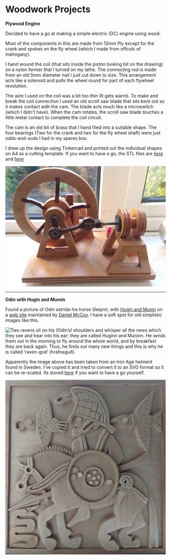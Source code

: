 # Woodwork Projects

__Plywood Engine__


Decided to have a go at making a simple electric (DC) engine using wood.

Most of the components in this are made from 12mm Ply except for the crank and spokes on the fly wheel (which I made from offcuts of mahogany).

I hand wound the coil (that sits inside the piston looking bit on the drawing) on a nylon former that I turned on my lathe.
The connecting rod is made from an old 5mm diameter nail I just cut down to size. This arrangement acts like a solenoid and pulls the wheel round for part of each flywheel revolution.

The wire I used on the coil was a bit too thin (It gets warm). To make and break the coil connection I used an old scroll saw blade that sits bent out so it makes contact with the cam. The blade acts much like a microswitch (which I didn't have). When the cam rotates, the scroll saw blade touches a little metal contact to complete the coil circuit. 

The cam is an old bit of brass that I hand filed into a suitable shape. The four bearings (Two for the crank and two for the fly wheel shaft) were just odds-and-sods I had in my spares box. 

I drew up the design using Tinkercad and printed out the individual shapes on A4 as a cutting template. If you want to have a go, the STL files are [_here_](https://github.com/wicked-rainman/STL/blob/master/engine.stl) and [_here_](https://github.com/wicked-rainman/STL/blob/master/engin2.stl)


![](/pictures/Engine.png "Plywood engine")

-------------------------

__Odin with Hugin and Mumin__

Found a picture of Odin astride his horse Sleipnir, with [Hugin and Munin](https://en.wikipedia.org/wiki/Huginn_and_Muninn "Scholars have linked Odin's relation to Huginn and Muninn to shamanic practice.") on a [web site](https://norse-mythology.org/gods-and-creatures/others/hugin-and-munin/ "Norse Mythology for Smart People provides reliable, well-documented information on the enthralling mythology and religion of the Norse and other Germanic peoples. If that’s what you’re looking for, you’ve come to the right place.")
maintained by [Daniel McCoy](https://norse-mythology.org/about-me/ "Creator of the website and the writer of all of the articles on it"). I have a soft spot for old simplistic images like this.

![](https://norse-mythology.org/wp-content/uploads/2012/11/Vendel-helmet-300x296.jpg "Two ravens sit on his (Odin’s) shoulders and whisper all the news which they see and hear into his ear; they are called Huginn and Muninn. He sends them out in the morning to fly around the whole world, and by breakfast they are back again. Thus, he finds out many new things and this is why he is called ‘raven-god’ (hrafnaguð).")

Apparently the image above has been taken from an Iron Age helment found in Sweden. I've copied it and tried to convert it 
to an SVG format so it can be re-scaled. Its stored [_here_](https://github.com/wicked-rainman/Server-Vector-Graphics/blob/master/odin.svg) if you want to have a go yourself.

![](/pictures/odin.png "Odin with Hugin and Munin")


